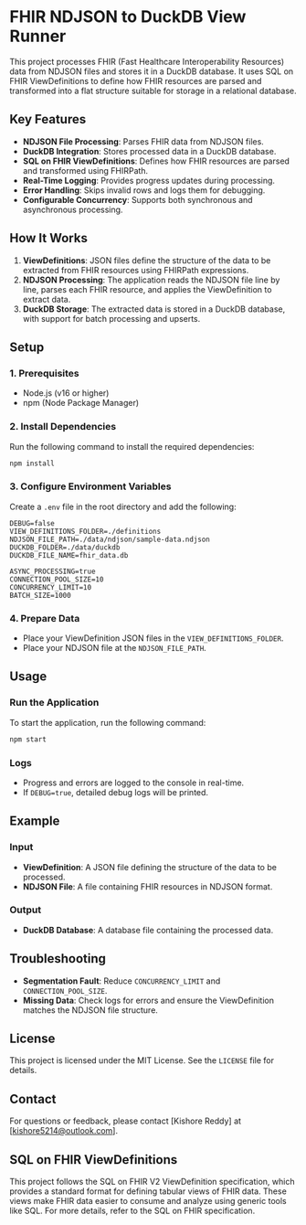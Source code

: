# FHIR NDJSON to DuckDB View Runner

This project processes FHIR (Fast Healthcare Interoperability Resources) data from NDJSON files and stores it in a DuckDB database. It uses SQL on FHIR ViewDefinitions to define how FHIR resources are parsed and transformed into a flat structure suitable for storage in a relational database.

## Key Features
- **NDJSON File Processing**: Parses FHIR data from NDJSON files.
- **DuckDB Integration**: Stores processed data in a DuckDB database.
- **SQL on FHIR ViewDefinitions**: Defines how FHIR resources are parsed and transformed using FHIRPath.
- **Real-Time Logging**: Provides progress updates during processing.
- **Error Handling**: Skips invalid rows and logs them for debugging.
- **Configurable Concurrency**: Supports both synchronous and asynchronous processing.

## How It Works
1. **ViewDefinitions**: JSON files define the structure of the data to be extracted from FHIR resources using FHIRPath expressions.
2. **NDJSON Processing**: The application reads the NDJSON file line by line, parses each FHIR resource, and applies the ViewDefinition to extract data.
3. **DuckDB Storage**: The extracted data is stored in a DuckDB database, with support for batch processing and upserts.

## Setup
### 1. Prerequisites
- Node.js (v16 or higher)
- npm (Node Package Manager)

### 2. Install Dependencies
Run the following command to install the required dependencies:

```bash
npm install
```

### 3. Configure Environment Variables
Create a `.env` file in the root directory and add the following:

```env
DEBUG=false
VIEW_DEFINITIONS_FOLDER=./definitions
NDJSON_FILE_PATH=./data/ndjson/sample-data.ndjson
DUCKDB_FOLDER=./data/duckdb
DUCKDB_FILE_NAME=fhir_data.db

ASYNC_PROCESSING=true
CONNECTION_POOL_SIZE=10
CONCURRENCY_LIMIT=10
BATCH_SIZE=1000
```

### 4. Prepare Data
- Place your ViewDefinition JSON files in the `VIEW_DEFINITIONS_FOLDER`.
- Place your NDJSON file at the `NDJSON_FILE_PATH`.

## Usage
### Run the Application
To start the application, run the following command:

```bash
npm start
```

### Logs
- Progress and errors are logged to the console in real-time.
- If `DEBUG=true`, detailed debug logs will be printed.

## Example
### Input
- **ViewDefinition**: A JSON file defining the structure of the data to be processed.
- **NDJSON File**: A file containing FHIR resources in NDJSON format.

### Output
- **DuckDB Database**: A database file containing the processed data.

## Troubleshooting
- **Segmentation Fault**: Reduce `CONCURRENCY_LIMIT` and `CONNECTION_POOL_SIZE`.
- **Missing Data**: Check logs for errors and ensure the ViewDefinition matches the NDJSON file structure.

## License
This project is licensed under the MIT License. See the `LICENSE` file for details.

## Contact
For questions or feedback, please contact [Kishore Reddy] at [kishore5214@outlook.com].

## SQL on FHIR ViewDefinitions
This project follows the SQL on FHIR V2 ViewDefinition specification, which provides a standard format for defining tabular views of FHIR data. These views make FHIR data easier to consume and analyze using generic tools like SQL. For more details, refer to the SQL on FHIR specification.
